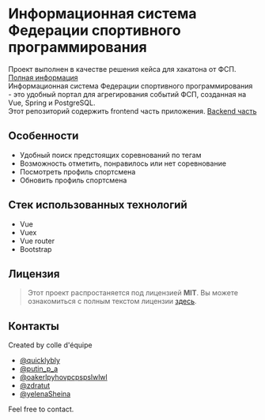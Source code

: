 # Информационная система Федерации спортивного программирования 

Проект выполнен в качестве решения кейса для хакатона от ФСП. [Полная информация](https://www.zavodit.ru/ru/calendar/event/25) <br>
Информационная система Федерации спортивного программирования - это удобный портал для агрегирования событий ФСП, созданная на Vue, Spring и PostgreSQL. <br>
Этот репозиторий содержить frontend часть приложения. [Backend часть](https://github.com/quicklybly/hackathon-back)

## Особенности

* Удобный поиск предстоящих соревнований по тегам
* Возможность отметить, понравилось или нет соревнование
* Посмотреть профиль спортсмена
* Обновить профиль спортсмена

## Стек использованных технологий

* Vue
* Vuex
* Vue router
* Bootstrap 


## Лицензия

> Этот проект распростаняется под лицензией **MIT**.
Вы можете ознакомиться с полным текстом лицензии [здесь](https://github.com/quicklybly/hackathon-front/blob/main/LICENSE).

## Контакты

Created by colle d'équipe
* [@quicklybly](https://t.me/quicklybly)
* [@putin_p_a](https://t.me/putin_p_a)
* [@oakerlpyhovpcpspslwlwl](https://t.me/oakerlpyhovpcpspslwlwl)
* [@zdratut](https://t.me/zdratut)
* [@yelenaSheina](https://t.me/yelenaSheina)

Feel free to contact. 
